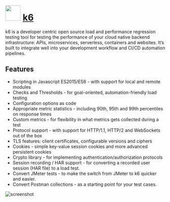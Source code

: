 # <img src="https://cdn.jsdelivr.net/gh/majkinetor/chocolatey/k6/icon.png" width="48" height="48"/> [k6](https://chocolatey.org/packages/k6)

k6 is a developer centric open source load and performance regression testing tool for testing the performance of your cloud native backend infrastructure: APIs, microservices, serverless, containers and websites. It’s built to integrate well into your development workflow and CI/CD automation pipelines.

## Features

- Scripting in Javascript ES2015/ES6 - with support for local and remote modules
- Checks and Thresholds - for goal-oriented, automation-friendly load testing
- Configuration options as code
- Appropriate metric statistics - including 90th, 95th and 99th percentiles on response times
- Custom metrics - for flexibility in what metrics gets collected during a test
- Protocol support - with support for HTTP/1.1, HTTP/2 and WebSockets out of the box
- TLS features: client certificates, configurable versions and ciphers
- Cookies - simple key-value session cookies and more advanced persistent cookies
- Crypto library - for implementing authentication/authorization protocols
- Session recording / HAR support - for converting a recorded user session (HAR file) to a load test.
- Convert JMeter tests - to make the switch from JMeter to k6 quicker and easier.
- Convert Postman collections - as a starting point for your test cases.


![screenshot](https://cdn.jsdelivr.net/gh/majkinetor/chocolatey/k6/screenshot.svg)
